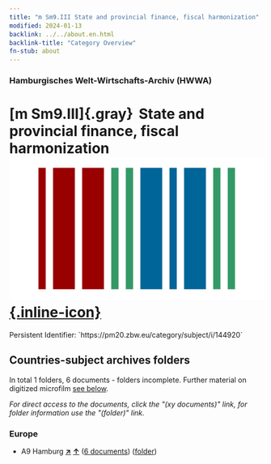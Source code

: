 ```yaml
---
title: "m Sm9.III State and provincial finance, fiscal harmonization"
modified: 2024-01-13
backlink: ../../about.en.html
backlink-title: "Category Overview"
fn-stub: about
---
```


### Hamburgisches Welt-Wirtschafts-Archiv (HWWA)

# [m Sm9.III]{.gray}&#8201; State and provincial finance, fiscal harmonization &#160; [![Wikidata](/images/Wikidata-logo.svg "Wikidata"){.inline-icon}](http://www.wikidata.org/entity/Q104700269)

<div class="hint">Persistent Identifier: `https://pm20.zbw.eu/category/subject/i/144920`</div>







## Countries-subject archives folders







In total 1 folders, 6 documents - folders incomplete. Further material on digitized microfilm [see below](#filmsections).

_For direct access to the documents, click the "(xy documents)" link, for folder information use the "(folder)" link._



### Europe

- A9 Hamburg [**&nearr;**](../../../geo/i/140905/about.en.html "Hamburg (all folders)") [**&uarr;**](../../../geo/about.en.html#A9 "Country category system") (<a href="https://pm20.zbw.eu/iiifview/folder/sh/140905,144920" title="about: Hamburg : State and provincial finance, fiscal harmonization" target="_blank">6 documents</a>) ([folder](../../../../folder/sh/1409xx/140905/1449xx/144920/about.en.html))



<a id="filmsections" />













